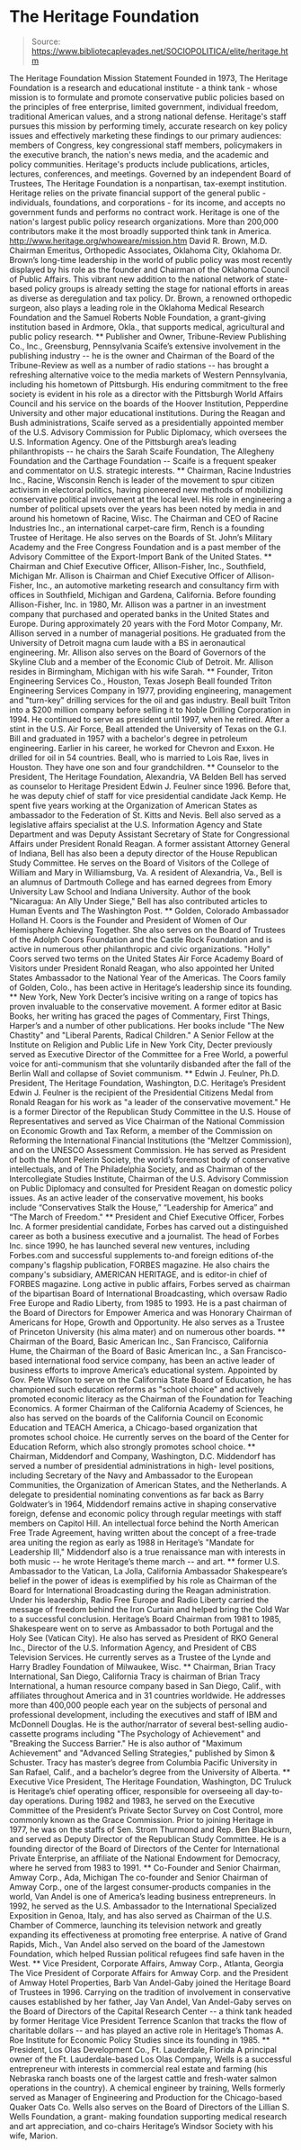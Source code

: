 # The Heritage Foundation

> Source: https://www.bibliotecapleyades.net/SOCIOPOLITICA/elite/heritage.htm

The Heritage Foundation
Mission Statement
Founded in 1973, The Heritage Foundation is a research and educational institute - a think tank - whose mission is to formulate and promote conservative public policies based on the principles of free enterprise, limited government, individual freedom, traditional American values, and a strong national defense.
Heritage's staff pursues this mission by performing timely, accurate research on key policy issues and effectively marketing these findings to our primary audiences: members of Congress, key congressional staff members, policymakers in the executive branch, the nation's news media, and the academic and policy communities. Heritage's products include publications, articles, lectures, conferences, and meetings.
Governed by an independent Board of Trustees, The Heritage Foundation is a nonpartisan, tax-exempt institution. Heritage relies on the private financial support of the general public - individuals, foundations, and corporations - for its income, and accepts no government funds and performs no contract work. Heritage is one of the nation's largest public policy research organizations. More than 200,000 contributors make it the most broadly supported think tank in America.
http://www.heritage.org/whoweare/mission.htm
David R. Brown,
M.D.
Chairman Emeritus, Orthopedic Associates, Oklahoma City, Oklahoma
Dr. Brown’s long-time leadership in the world of public policy was most recently displayed by his role as the founder and Chairman of the Oklahoma Council of Public Affairs. This vibrant new addition to the national network of state-based policy groups is already setting the stage for national efforts in areas as diverse as deregulation and tax policy. Dr. Brown, a renowned orthopedic surgeon, also plays a leading role in the Oklahoma Medical Research Foundation and the Samuel Roberts Noble Foundation, a grant-giving institution based in Ardmore, Okla., that supports medical, agricultural and public policy research.
**
Publisher and Owner, Tribune-Review Publishing Co., Inc., Greensburg, Pennsylvania
Scaife’s extensive involvement in the publishing industry -- he is the owner and Chairman of the Board of the Tribune-Review as well as a number of radio stations -- has brought a refreshing alternative voice to the media markets of Western Pennsylvania, including his hometown of Pittsburgh. His enduring commitment to the free society is evident in his role as a director with the Pittsburgh World Affairs Council and his service on the boards of the Hoover Institution, Pepperdine University and other major educational institutions. During the Reagan and Bush administrations, Scaife served as a presidentially appointed member of the U.S. Advisory Commission for Public Diplomacy, which oversees the U.S. Information Agency. One of the Pittsburgh area’s leading philanthropists -- he chairs the Sarah Scaife Foundation, The Allegheny Foundation and the Carthage Foundation -- Scaife is a frequent speaker and commentator on U.S. strategic interests.
**
Chairman, Racine Industries Inc., Racine, Wisconsin
Rench is leader of the movement to spur citizen activism in electoral politics, having pioneered new methods of mobilizing conservative political involvement at the local level. His role in engineering a number of political upsets over the years has been noted by media in and around his hometown of Racine, Wisc. The Chairman and CEO of Racine Industries Inc., an international carpet-care firm, Rench is a founding Trustee of Heritage. He also serves on the Boards of St. John’s Military Academy and the Free Congress Foundation and is a past member of the Advisory Committee of the Export-Import Bank of the United States.
**
Chairman and Chief Executive Officer, Allison-Fisher, Inc., Southfield, Michigan
Mr. Allison is Chairman and Chief Executive Officer of Allison-Fisher, Inc., an automotive marketing research and consultancy firm with offices in Southfield, Michigan and Gardena, California. Before founding Allison-Fisher, Inc. in 1980, Mr. Allison was a partner in an investment company that purchased and operated banks in the United States and Europe. During approximately 20 years with the Ford Motor Company, Mr. Allison served in a number of managerial positions. He graduated from the University of Detroit magna cum laude with a BS in aeronautical engineering. Mr. Allison also serves on the Board of Governors of the Skyline Club and a member of the Economic Club of Detroit. Mr. Allison resides in Birmingham, Michigan with his wife Sarah.
**
Founder, Triton Engineering Services Co., Houston, Texas
Joseph Beall founded Triton Engineering Services Company in 1977, providing engineering, management and "turn-key" drilling services for the oil and gas industry. Beall built Triton into a $200 million company before selling it to Noble Drilling Corporation in 1994. He continued to serve as president until 1997, when he retired. After a stint in the U.S. Air Force, Beall attended the University of Texas on the G.I. Bill and graduated in 1957 with a bachelor's degree in petroleum engineering. Earlier in his career, he worked for Chevron and Exxon. He drilled for oil in 54 countries. Beall, who is married to Lois Rae, lives in Houston. They have one son and four grandchildren.
**
Counselor to the President, The Heritage Foundation, Alexandria, VA
Belden Bell has served as counselor to Heritage President Edwin J. Feulner since 1996. Before that, he was deputy chief of staff for vice presidential candidate Jack Kemp. He spent five years working at the Organization of American States as ambassador to the Federation of St. Kitts and Nevis. Bell also served as a legislative affairs specialist at the U.S. Information Agency and State Department and was Deputy Assistant Secretary of State for Congressional Affairs under President Ronald Reagan. A former assistant Attorney General of Indiana, Bell has also been a deputy director of the House Republican Study Committee. He serves on the Board of Visitors of the College of William and Mary in Williamsburg, Va. A resident of Alexandria, Va., Bell is an alumnus of Dartmouth College and has earned degrees from Emory University Law School and Indiana University. Author of the book "Nicaragua: An Ally Under Siege," Bell has also contributed articles to Human Events and The Washington Post.
**
Golden, Colorado
Ambassador Holland H. Coors is the Founder and President of Women of Our Hemisphere Achieving Together. She also serves on the Board of Trustees of the Adolph Coors Foundation and the Castle Rock Foundation and is active in numerous other philanthropic and civic organizations. "Holly" Coors served two terms on the United States Air Force Academy Board of Visitors under President Ronald Reagan, who also appointed her United States Ambassador to the National Year of the Americas. The Coors family of Golden, Colo., has been active in Heritage’s leadership since its founding.
**
New York, New York
Decter’s incisive writing on a range of topics has proven invaluable to the conservative movement. A former editor at Basic Books, her writing has graced the pages of Commentary, First Things, Harper’s and a number of other publications. Her books include "The New Chastity" and "Liberal Parents, Radical Children." A Senior Fellow at the Institute on Religion and Public Life in New York City, Decter previously served as Executive Director of the Committee for a Free World, a powerful voice for anti-communism that she voluntarily disbanded after the fall of the Berlin Wall and collapse of Soviet communism.
**
Edwin J. Feulner,
Ph.D.
President, The Heritage Foundation, Washington, D.C.
Heritage’s President Edwin J. Feulner is the recipient of the Presidential Citizens Medal from Ronald Reagan for his work as "a leader of the conservative movement." He is a former Director of the Republican Study Committee in the U.S. House of Representatives and served as Vice Chairman of the National Commission on Economic Growth and Tax Reform, a member of the Commission on Reforming the International Financial Institutions (the “Meltzer Commission), and on the UNESCO Assessment Commission. He has served as President of both the Mont Pelerin Society, the world’s foremost body of conservative intellectuals, and of The Philadelphia Society, and as Chairman of the Intercollegiate Studies Institute, Chairman of the U.S. Advisory Commission on Public Diplomacy and consulted for President Reagan on domestic policy issues. As an active leader of the conservative movement, his books include “Conservatives Stalk the House,” “Leadership for America” and “The March of Freedom."
**
President and Chief Executive Officer, Forbes Inc.
A former presidential candidate, Forbes has carved out a distinguished career as both a business executive and a journalist. The head of Forbes Inc. since 1990, he has launched several new ventures, including Forbes.com and successful supplements to-and foreign editions of-the company's flagship publication, FORBES magazine. He also chairs the company's subsidiary, AMERICAN HERITAGE, and is editor-in chief of FORBES magazine. Long active in public affairs, Forbes served as chairman of the bipartisan Board of International Broadcasting, which oversaw Radio Free Europe and Radio Liberty, from 1985 to 1993. He is a past chairman of the Board of Directors for Empower America and was Honorary Chairman of Americans for Hope, Growth and Opportunity. He also serves as a Trustee of Princeton University (his alma mater) and on numerous other boards.
**
Chairman of the Board, Basic American Inc., San Francisco, California
Hume, the Chairman of the Board of Basic American Inc., a San Francisco-based international food service company, has been an active leader of business efforts to improve America’s educational system. Appointed by Gov. Pete Wilson to serve on the California State Board of Education, he has championed such education reforms as "school choice" and actively promoted economic literacy as the Chairman of the Foundation for Teaching Economics. A former Chairman of the California Academy of Sciences, he also has served on the boards of the California Council on Economic Education and TEACH America, a Chicago-based organization that promotes school choice. He currently serves on the board of the Center for Education Reform, which also strongly promotes school choice.
**
Chairman, Middendorf and Company, Washington, D.C.
Middendorf has served a number of presidential administrations in high- level positions, including Secretary of the Navy and Ambassador to the European Communities, the Organization of American States, and the Netherlands. A delegate to presidential nominating conventions as far back as Barry Goldwater’s in 1964, Middendorf remains active in shaping conservative foreign, defense and economic policy through regular meetings with staff members on Capitol Hill. An intellectual force behind the North American Free Trade Agreement, having written about the concept of a free-trade area uniting the region as early as 1988 in Heritage’s "Mandate for Leadership III," Middendorf also is a true renaissance man with interests in both music -- he wrote Heritage’s theme march -- and art.
**
former U.S. Ambassador to the Vatican, La Jolla, California
Ambassador Shakespeare’s belief in the power of ideas is exemplified by his role as Chairman of the Board for International Broadcasting during the Reagan administration. Under his leadership, Radio Free Europe and Radio Liberty carried the message of freedom behind the Iron Curtain and helped bring the Cold War to a successful conclusion. Heritage’s Board Chairman from 1981 to 1985, Shakespeare went on to serve as Ambassador to both Portugal and the Holy See (Vatican City). He also has served as President of RKO General Inc., Director of the U.S. Information Agency, and President of CBS Television Services. He currently serves as a Trustee of the Lynde and Harry Bradley Foundation of Milwaukee, Wisc.
**
Chairman, Brian Tracy International, San Diego, California
Tracy is chairman of Brian Tracy International, a human resource company based in San Diego, Calif., with affiliates throughout America and in 31 countries worldwide. He addresses more than 400,000 people each year on the subjects of personal and professional development, including the executives and staff of IBM and McDonnell Douglas. He is the author/narrator of several best-selling audio-cassette programs including "The Psychology of Achievement" and "Breaking the Success Barrier." He is also author of "Maximum Achievement" and "Advanced Selling Strategies," published by Simon & Schuster. Tracy has master’s degree from Columbia Pacific University in San Rafael, Calif., and a bachelor’s degree from the University of Alberta.
**
Executive Vice President, The Heritage Foundation, Washington, DC
Truluck is Heritage’s chief operating officer, responsible for overseeing all day-to-day operations. During 1982 and 1983, he served on the Executive Committee of the President’s Private Sector Survey on Cost Control, more commonly known as the Grace Commission. Prior to joining Heritage in 1977, he was on the staffs of Sen. Strom Thurmond and Rep. Ben Blackburn, and served as Deputy Director of the Republican Study Committee. He is a founding director of the Board of Directors of the Center for International Private Enterprise, an affiliate of the National Endowment for Democracy, where he served from 1983 to 1991.
**
Co-Founder and Senior Chairman, Amway Corp., Ada, Michigan
The co-founder and Senior Chairman of Amway Corp., one of the largest consumer-products companies in the world, Van Andel is one of America’s leading business entrepreneurs. In 1992, he served as the U.S. Ambassador to the International Specialized Exposition in Genoa, Italy, and has also served as Chairman of the U.S. Chamber of Commerce, launching its television network and greatly expanding its effectiveness at promoting free enterprise. A native of Grand Rapids, Mich., Van Andel also served on the board of the Jamestown Foundation, which helped Russian political refugees find safe haven in the West.
**
Vice President, Corporate Affairs, Amway Corp., Atlanta, Georgia
The Vice President of Corporate Affairs for Amway Corp. and the President of Amway Hotel Properties, Barb Van Andel-Gaby joined the Heritage Board of Trustees in 1996. Carrying on the tradition of involvement in conservative causes established by her father, Jay Van Andel, Van Andel-Gaby serves on the Board of Directors of the Capital Research Center -- a think tank headed by former Heritage Vice President Terrence Scanlon that tracks the flow of charitable dollars -- and has played an active role in Heritage’s Thomas A. Roe Institute for Economic Policy Studies since its founding in 1985.
**
President, Los Olas Development Co., Ft. Lauderdale, Florida
A principal owner of the Ft. Lauderdale-based Los Olas Company, Wells is a successful entrepreneur with interests in commercial real estate and farming (his Nebraska ranch boasts one of the largest cattle and fresh-water salmon operations in the country). A chemical engineer by training, Wells formerly served as Manager of Engineering and Production for the Chicago-based Quaker Oats Co. Wells also serves on the Board of Directors of the Lillian S. Wells Foundation, a grant- making foundation supporting medical research and art appreciation, and co-chairs Heritage’s Windsor Society with his wife, Marion.
